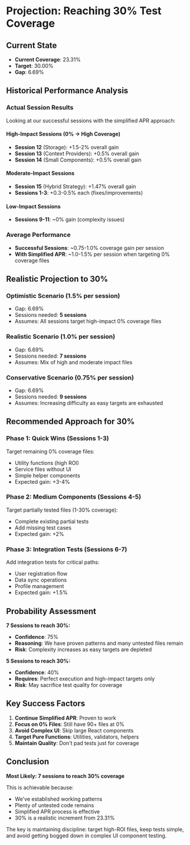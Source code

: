 # Projection: Reaching 30% Test Coverage

## Current State
- **Current Coverage**: 23.31%
- **Target**: 30.00%
- **Gap**: 6.69%

## Historical Performance Analysis

### Actual Session Results
Looking at our successful sessions with the simplified APR approach:

#### High-Impact Sessions (0% → High Coverage)
- **Session 12** (Storage): +1.5-2% overall gain
- **Session 13** (Context Providers): +0.5% overall gain
- **Session 14** (Small Components): +0.5% overall gain

#### Moderate-Impact Sessions
- **Session 15** (Hybrid Strategy): +1.47% overall gain
- **Sessions 1-3**: +0.3-0.5% each (fixes/improvements)

#### Low-Impact Sessions
- **Sessions 9-11**: ~0% gain (complexity issues)

### Average Performance
- **Successful Sessions**: ~0.75-1.0% coverage gain per session
- **With Simplified APR**: ~1.0-1.5% per session when targeting 0% coverage files

## Realistic Projection to 30%

### Optimistic Scenario (1.5% per session)
- Gap: 6.69%
- Sessions needed: **5 sessions**
- Assumes: All sessions target high-impact 0% coverage files

### Realistic Scenario (1.0% per session)
- Gap: 6.69%
- Sessions needed: **7 sessions**
- Assumes: Mix of high and moderate impact files

### Conservative Scenario (0.75% per session)
- Gap: 6.69%
- Sessions needed: **9 sessions**
- Assumes: Increasing difficulty as easy targets are exhausted

## Recommended Approach for 30%

### Phase 1: Quick Wins (Sessions 1-3)
Target remaining 0% coverage files:
- Utility functions (high ROI)
- Service files without UI
- Simple helper components
- Expected gain: +3-4%

### Phase 2: Medium Components (Sessions 4-5)
Target partially tested files (1-30% coverage):
- Complete existing partial tests
- Add missing test cases
- Expected gain: +2%

### Phase 3: Integration Tests (Sessions 6-7)
Add integration tests for critical paths:
- User registration flow
- Data sync operations
- Profile management
- Expected gain: +1.5%

## Probability Assessment

**7 Sessions to reach 30%:**
- **Confidence**: 75%
- **Reasoning**: We have proven patterns and many untested files remain
- **Risk**: Complexity increases as easy targets are depleted

**5 Sessions to reach 30%:**
- **Confidence**: 40%
- **Requires**: Perfect execution and high-impact targets only
- **Risk**: May sacrifice test quality for coverage

## Key Success Factors

1. **Continue Simplified APR**: Proven to work
2. **Focus on 0% Files**: Still have 90+ files at 0%
3. **Avoid Complex UI**: Skip large React components
4. **Target Pure Functions**: Utilities, validators, helpers
5. **Maintain Quality**: Don't pad tests just for coverage

## Conclusion

**Most Likely: 7 sessions to reach 30% coverage**

This is achievable because:
- We've established working patterns
- Plenty of untested code remains
- Simplified APR process is effective
- 30% is a realistic increment from 23.31%

The key is maintaining discipline: target high-ROI files, keep tests simple, and avoid getting bogged down in complex UI component testing.